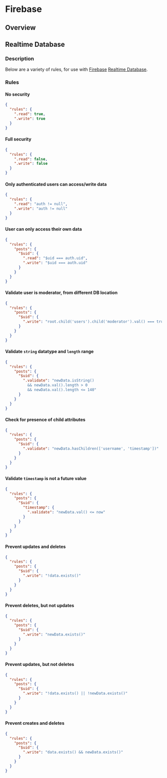 # Firebase 

## Overview

## Realtime Database

### Description
Below are a variety of rules, for use with [Firebase](https://firebase.google.com) [Realtime Database](https://firebase.google.com/docs/database).

### Rules

#### No security
```json
{
  "rules": {
    ".read": true,
    ".write": true
  }
}
```

#### Full security
```json
{
  "rules": {
    ".read": false,
    ".write": false
  }
}
```

#### Only authenticated users can access/write data
```json
{
  "rules": {
    ".read": "auth != null",
    ".write": "auth != null"
  }
}
```

#### User can only access their own data
```json
{
  "rules": {
    "posts": {
      "$uid": {
        ".read": "$uid === auth.uid",
        ".write": "$uid === auth.uid"
      }
    }
  }
}
```

#### Validate user is moderator, from different DB location
```json
{
  "rules": {
    "posts": {
      "$uid": {
        ".write": "root.child('users').child('moderator').val() === true"
      }
    }
  }
}
```


#### Validate `string` datatype and `length` range
```json
{
  "rules": {
    "posts": {
      "$uid": {
        ".validate": "newData.isString() 
          && newData.val().length > 0
          && newData.val().length <= 140"
      }
    }
  }
}
```


#### Check for presence of child attributes
```json
{
  "rules": {
    "posts": {
      "$uid": {
        ".validate": "newData.hasChildren(['username', 'timestamp'])"
      }
    }
  }
}
```


#### Validate `timestamp` is not a future value
```json
{
  "rules": {
    "posts": {
      "$uid": {
        "timestamp": { 
          ".validate": "newData.val() <= now" 
        }
      }
    }
  }
}
```


#### Prevent updates and deletes
```json
{
  "rules": {
    "posts": {
      "$uid": {
        ".write": "!data.exists()"
      }
    }
  }
}
```

#### Prevent deletes, but not updates
```json
{
  "rules": {
    "posts": {
      "$uid": {
        ".write": "newData.exists()"
      }
    }
  }
}
```

#### Prevent updates, but not deletes
```json
{
  "rules": {
    "posts": {
      "$uid": {
        ".write": "!data.exists() || !newData.exists()"
      }
    }
  }
}
```

#### Prevent creates and deletes
```json
{
  "rules": {
    "posts": {
      "$uid": {
        ".write": "data.exists() && newData.exists()"
      }
    }
  }
}
```

